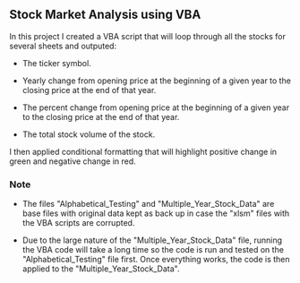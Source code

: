 ## Stock Market Analysis using VBA

In this project I created a VBA script that will loop through all the stocks for several sheets and outputed:

  * The ticker symbol.

  * Yearly change from opening price at the beginning of a given year to the closing price at the end of that year.

  * The percent change from opening price at the beginning of a given year to the closing price at the end of that year.

  * The total stock volume of the stock.

I then applied conditional formatting that will highlight positive change in green and negative change in red.


### Note
* The files "Alphabetical_Testing" and "Multiple_Year_Stock_Data" are base files with original data kept as back up in case the "xlsm" files with the VBA scripts are corrupted.

* Due to the large nature of the "Multiple_Year_Stock_Data" file, running the VBA code will take a long time so the code is run and tested on the "Alphabetical_Testing" file first. Once everything works, the code is then applied to the "Multiple_Year_Stock_Data".



